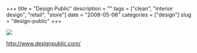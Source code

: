 +++
title = "Design Public"
description = ""
tags = ["clean", "interior design", "retail", "store"]
date = "2008-05-06"
categories = ["design"]
slug = "design-public"
+++


 

  <div id="screens-thumbs" class="clearfix">
    <div class="txt-center" id="design-submission"><a href="http://www.designpublic.com/"><img id='bluga-thumbnail-1235' class='bluga-thumbnail large' src='http://media.konigi.com/bluga/
wt4820811325723_0.jpg'/></a></div>  
  </div>   
<p><a href="http://www.designpublic.com/">http://www.designpublic.com/</a></p>




